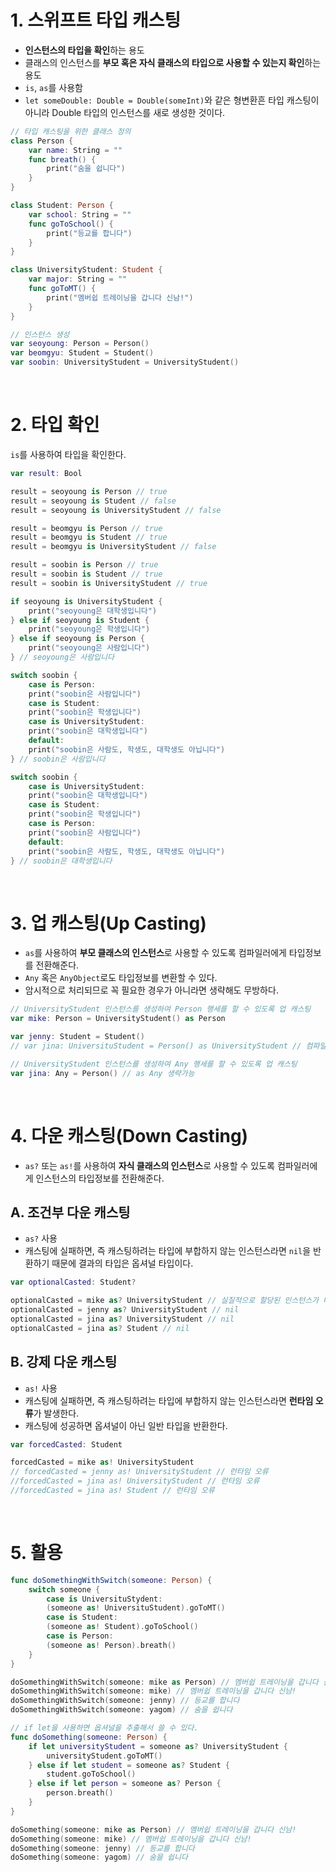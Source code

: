 # 1. 스위프트 타입 캐스팅

- **인스턴스의 타입을 확인**하는 용도
- 클래스의 인스턴스를 **부모 혹은 자식 클래스의 타입으로 사용할 수 있는지 확인**하는 용도
- `is`, `as`를 사용함
- `let someDouble: Double = Double(someInt)`와 같은 형변환흔 타입 캐스팅이 아니라 Double 타입의 인스턴스를 새로 생성한 것이다.

```Swift
// 타입 캐스팅을 위한 클래스 정의
class Person {
    var name: String = ""
    func breath() {
        print("숨을 쉽니다")
    }
}

class Student: Person {
    var school: String = ""
    func goToSchool() {
        print("등교를 합니다")
    }
}

class UniversityStudent: Student {
    var major: String = ""
    func goToMT() {
        print("멤버쉽 트레이닝을 갑니다 신남!")
    }
}

// 인스턴스 생성
var seoyoung: Person = Person()
var beomgyu: Student = Student()
var soobin: UniversityStudent = UniversityStudent()
```

<br>

# 2. 타입 확인

`is`를 사용하여 타입을 확인한다.

```Swift
var result: Bool

result = seoyoung is Person // true
result = seoyoung is Student // false
result = seoyoung is UniversityStudent // false

result = beomgyu is Person // true
result = beomgyu is Student // true
result = beomgyu is UniversityStudent // false

result = soobin is Person // true
result = soobin is Student // true
result = soobin is UniversityStudent // true

if seoyoung is UniversityStudent {
    print("seoyoung은 대학생입니다")
} else if seoyoung is Student {
    print("seoyoung은 학생입니다")
} else if seoyoung is Person {
    print("seoyoung은 사람입니다")
} // seoyoung은 사람입니다

switch soobin {
    case is Person:
    print("soobin은 사람입니다")
    case is Student:
    print("soobin은 학생입니다")
    case is UniversityStudent:
    print("soobin은 대학생입니다")
    default:
    print("soobin은 사람도, 학생도, 대학생도 아닙니다")
} // soobin은 사람입니다

switch soobin {
    case is UniversityStudent:
    print("soobin은 대학생입니다")
    case is Student:
    print("soobin은 학생입니다")
    case is Person:
    print("soobin은 사람입니다")
    default:
    print("soobin은 사람도, 학생도, 대학생도 아닙니다")
} // soobin은 대학생입니다
```

<br>

# 3. 업 캐스팅(Up Casting)

- `as`를 사용하여 **부모 클래스의 인스턴스**로 사용할 수 있도록 컴파일러에게 타입정보를 전환해준다.
- `Any` 혹은 `AnyObject`로도 타입정보를 변환할 수 있다.
- 암시적으로 처리되므로 꼭 필요한 경우가 아니라면 생략해도 무방하다.

```Swift
// UniversityStudent 인스턴스를 생성하여 Person 행세를 할 수 있도록 업 캐스팅
var mike: Person = UniversityStudent() as Person

var jenny: Student = Student()
// var jina: UniversituStudent = Person() as UniversityStudent // 컴파일 오류

// UniversityStudent 인스턴스를 생성하여 Any 행세를 할 수 있도록 업 캐스팅
var jina: Any = Person() // as Any 생략가능
```

<br>

# 4. 다운 캐스팅(Down Casting)

- `as?` 또는 `as!`를 사용하여 **자식 클래스의 인스턴스**로 사용할 수 있도록 컴파일러에게 인스턴스의 타입정보를 전환해준다.

## A. 조건부 다운 캐스팅

- `as?` 사용
- 캐스팅에 실패하면, 즉 캐스팅하려는 타입에 부합하지 않는 인스턴스라면 `nil`을 반환하기 때문에 결과의 타입은 옵셔널 타입이다.

```Swift
var optionalCasted: Student?

optionalCasted = mike as? UniversityStudent // 실질적으로 할당된 인스턴스가 대학생이기 때문에 Person이어도 UniversityStudent로 캐스팅 가능
optionalCasted = jenny as? UniversityStudent // nil
optionalCasted = jina as? UniversityStudent // nil
optionalCasted = jina as? Student // nil
```

## B. 강제 다운 캐스팅

- `as!` 사용
- 캐스팅에 실패하면, 즉 캐스팅하려는 타입에 부합하지 않는 인스턴스라면 **런타임 오류**가 발생한다.
- 캐스팅에 성공하면 옵셔널이 아닌 일반 타입을 반환한다.

```Swift
var forcedCasted: Student

forcedCasted = mike as! UniversityStudent
// forcedCasted = jenny as! UniversityStudent // 런타임 오류
//forcedCasted = jina as! UniversityStudent // 런타임 오류
//forcedCasted = jina as! Student // 런타임 오류
```

<br>

# 5. 활용

```Swift
func doSomethingWithSwitch(someone: Person) {
    switch someone {
        case is UniversituStydent:
        (someone as! UniversituStudent).goToMT()
        case is Student:
        (someone as! Student).goToSchool()
        case is Person:
        (someone as! Person).breath()
    }
}

doSomethingWithSwitch(someone: mike as Person) // 멤버쉽 트레이닝을 갑니다 신남!
doSomethingWithSwitch(someone: mike) // 멤버쉽 트레이닝을 갑니다 신남!
doSomethingWithSwitch(someone: jenny) // 등교를 합니다
doSomethingWithSwitch(someone: yagom) // 숨을 쉽니다

// if let을 사용하면 옵셔널을 추출해서 쓸 수 있다.
func doSomething(someone: Person) {
    if let universityStudent = someone as? UniversityStudent {
        universityStudent.goToMT()
    } else if let student = someone as? Student {
        student.goToSchool()
    } else if let person = someone as? Person {
        person.breath()
    }
}

doSomething(someone: mike as Person) // 멤버쉽 트레이닝을 갑니다 신남!
doSomething(someone: mike) // 멤버쉽 트레이닝을 갑니다 신남!
doSomething(someone: jenny) // 등교를 합니다
doSomething(someone: yagom) // 숨을 쉽니다
```
